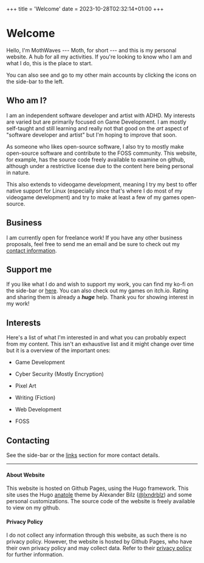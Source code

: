 +++
title = 'Welcome'
date = 2023-10-28T02:32:14+01:00
+++

# Welcome

Hello, I'm MothWaves --- Moth, for short --- and this is my personal website. A hub for all my activities. If you're looking to know who I am and what I do, this is the place to start.  

You can also see and go to my other main accounts by clicking the icons on the side-bar to the left.

## Who am I?

I am an independent software developer and artist with ADHD. My interests are varied but are primarily focused on Game Development. I am mostly self-taught and still learning and really not that good on the *art* aspect of "software developer and artist" but I'm hoping to improve that soon.  

As someone who likes open-source software, I also try to mostly make open-source software and contribute to the FOSS community. This website, for example, has the source code freely available to examine on github, although under a restrictive license due to the content here being personal in nature. 

This also extends to videogame development, meaning I try my best to offer native support for Linux (especially since that's where I do most of my videogame development) and try to make at least a few of my games open-source.

## Business

I am currently open for freelance work! If you have any other business proposals, feel free to send me an email and be sure to check out my [contact information](./links/). 

## Support me

If you like what I do and wish to support my work, you can find my ko-fi on the side-bar or [here](https://ko-fi.com/mothwaves). You can also check out my games on itch.io. Rating and sharing them is already a ***huge*** help. Thank you for showing interest in my work!

## Interests

Here's a list of what I'm interested in and what you can probably expect from my content. This isn't an exhaustive list and it might change over time but it is a overview of the important ones:

- Game Development

- Cyber Security (Mostly Encryption)

- Pixel Art

- Writing (Fiction)

- Web Development

- FOSS

## Contacting

See the side-bar or the [links](./links/) section for more contact details.

---

#### About Website

This website is hosted on Github Pages, using the Hugo framework. This site uses the Hugo [anatole](https://github.com/lxndrblz/anatole) theme by Alexander Bilz ([@lxndrblz](https://github.com/lxndrblz/)) and some personal customizations. The source code of the website is freely available to view on my github. 

#### Privacy Policy

I do not collect any information through this website, as such there is no privacy policy. However, the website is hosted by Github Pages, who have their own privacy policy and may collect data. Refer to their [privacy policy](https://docs.github.com/en/site-policy/privacy-policies/github-privacy-statement) for further information.
